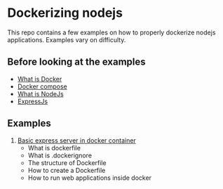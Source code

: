 # Dockerizing nodejs

This repo contains a few examples on how to properly dockerize 
nodejs applications. Examples vary on difficulty.

## Before looking at the examples
* [What is Docker](https://docs.docker.com/get-started/overview/)
* [Docker compose](https://docs.docker.com/get-started/08_using_compose/#:~:text=Docker%20Compose%20is%20a%20tool,or%20tear%20it%20all%20down.)
* [What is NodeJs](https://nodejs.org/en/about/)
* [ExpressJs](https://expressjs.com/)

## Examples
1. [Basic express server in docker container](https://github.com/KonstantinBelenko/Dockerizing-Node/tree/main/app)
    * What is dockerfile
    * What is .dockerignore
    * The structure of Dockerfile
    * How to create a Dockerfile
    * How to run web applications inside docker